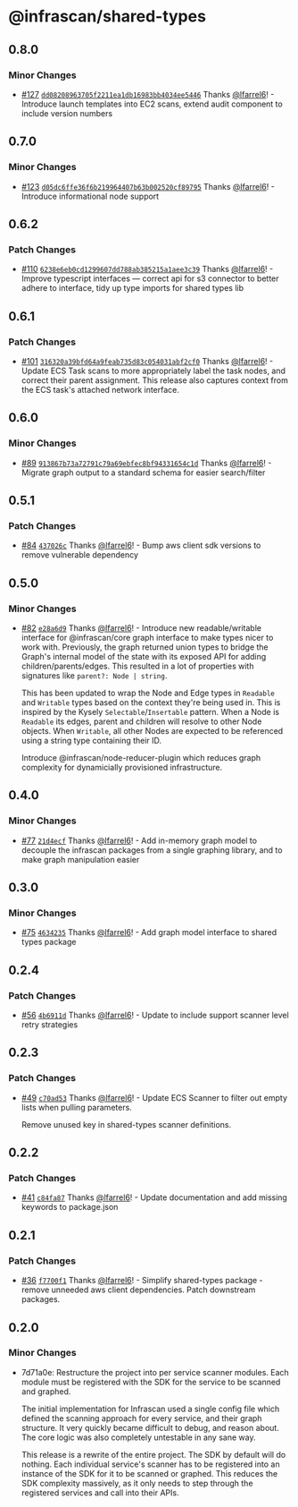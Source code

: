 # @infrascan/shared-types

## 0.8.0

### Minor Changes

- [#127](https://github.com/infrascan/infrascan/pull/127) [`dd08208963705f2211ea1db16983bb4034ee5446`](https://github.com/infrascan/infrascan/commit/dd08208963705f2211ea1db16983bb4034ee5446) Thanks [@lfarrel6](https://github.com/lfarrel6)! - Introduce launch templates into EC2 scans, extend audit component to include version numbers

## 0.7.0

### Minor Changes

- [#123](https://github.com/infrascan/infrascan/pull/123) [`d05dc6ffe36f6b219964407b63b002520cf89795`](https://github.com/infrascan/infrascan/commit/d05dc6ffe36f6b219964407b63b002520cf89795) Thanks [@lfarrel6](https://github.com/lfarrel6)! - Introduce informational node support

## 0.6.2

### Patch Changes

- [#110](https://github.com/infrascan/infrascan/pull/110) [`6238e6eb0cd1299607dd788ab385215a1aee3c39`](https://github.com/infrascan/infrascan/commit/6238e6eb0cd1299607dd788ab385215a1aee3c39) Thanks [@lfarrel6](https://github.com/lfarrel6)! - Improve typescript interfaces — correct api for s3 connector to better adhere to interface, tidy up type imports for shared types lib

## 0.6.1

### Patch Changes

- [#101](https://github.com/infrascan/infrascan/pull/101) [`316320a39bfd64a9feab735d83c054031abf2cf0`](https://github.com/infrascan/infrascan/commit/316320a39bfd64a9feab735d83c054031abf2cf0) Thanks [@lfarrel6](https://github.com/lfarrel6)! - Update ECS Task scans to more appropriately label the task nodes, and correct their parent assignment. This release also captures context from the ECS task's attached network interface.

## 0.6.0

### Minor Changes

- [#89](https://github.com/infrascan/infrascan/pull/89) [`913867b73a72791c79a69ebfec8bf94331654c1d`](https://github.com/infrascan/infrascan/commit/913867b73a72791c79a69ebfec8bf94331654c1d) Thanks [@lfarrel6](https://github.com/lfarrel6)! - Migrate graph output to a standard schema for easier search/filter

## 0.5.1

### Patch Changes

- [#84](https://github.com/infrascan/infrascan/pull/84) [`437026c`](https://github.com/infrascan/infrascan/commit/437026cc278ec4b380bcaf3a7a675f3762ce3bea) Thanks [@lfarrel6](https://github.com/lfarrel6)! - Bump aws client sdk versions to remove vulnerable dependency

## 0.5.0

### Minor Changes

- [#82](https://github.com/infrascan/infrascan/pull/82) [`e28a6d9`](https://github.com/infrascan/infrascan/commit/e28a6d91eb36fa83e9a40a667eb39a15b2a45ccb) Thanks [@lfarrel6](https://github.com/lfarrel6)! - Introduce new readable/writable interface for @infrascan/core graph interface to make types nicer to work with. Previously, the graph returned union types to bridge the Graph's internal model of the state with its exposed API for adding children/parents/edges. This resulted in a lot of properties with signatures like `parent?: Node | string`.

  This has been updated to wrap the Node and Edge types in `Readable` and `Writable` types based on the context they're being used in. This is inspired by the Kysely `Selectable`/`Insertable` pattern. When a Node is `Readable` its edges, parent and children will resolve to other Node objects. When `Writable`, all other Nodes are expected to be referenced using a string type containing their ID.

  Introduce @infrascan/node-reducer-plugin which reduces graph complexity for dynamicially provisioned infrastructure.

## 0.4.0

### Minor Changes

- [#77](https://github.com/infrascan/infrascan/pull/77) [`21d4ecf`](https://github.com/infrascan/infrascan/commit/21d4ecf4b7fec31f4ac7b2cc5857aa5d2b725075) Thanks [@lfarrel6](https://github.com/lfarrel6)! - Add in-memory graph model to decouple the infrascan packages from a single graphing library, and to make graph manipulation easier

## 0.3.0

### Minor Changes

- [#75](https://github.com/infrascan/infrascan/pull/75) [`4634235`](https://github.com/infrascan/infrascan/commit/4634235d61bd6bd817c6fb9e62add778218b69b6) Thanks [@lfarrel6](https://github.com/lfarrel6)! - Add graph model interface to shared types package

## 0.2.4

### Patch Changes

- [#56](https://github.com/infrascan/infrascan/pull/56) [`4b6911d`](https://github.com/infrascan/infrascan/commit/4b6911d07cfc846389c30317becdf63e95768386) Thanks [@lfarrel6](https://github.com/lfarrel6)! - Update to include support scanner level retry strategies

## 0.2.3

### Patch Changes

- [#49](https://github.com/infrascan/infrascan/pull/49) [`c70ad53`](https://github.com/infrascan/infrascan/commit/c70ad53f573a5cf5f600d3f9866f36b3ec6239a0) Thanks [@lfarrel6](https://github.com/lfarrel6)! - Update ECS Scanner to filter out empty lists when pulling parameters.

  Remove unused key in shared-types scanner definitions.

## 0.2.2

### Patch Changes

- [#41](https://github.com/infrascan/infrascan/pull/41) [`c84fa87`](https://github.com/infrascan/infrascan/commit/c84fa87fa66fef97533ea597f431c8fe135cf1b2) Thanks [@lfarrel6](https://github.com/lfarrel6)! - Update documentation and add missing keywords to package.json

## 0.2.1

### Patch Changes

- [#36](https://github.com/infrascan/infrascan/pull/36) [`f7700f1`](https://github.com/infrascan/infrascan/commit/f7700f11568e413ba2ccefc990fc683bdfdeb01d) Thanks [@lfarrel6](https://github.com/lfarrel6)! - Simplify shared-types package - remove unneeded aws client dependencies. Patch downstream packages.

## 0.2.0

### Minor Changes

- 7d71a0e: Restructure the project into per service scanner modules. Each module must be registered with the SDK for the service to be scanned and graphed.

  The initial implementation for Infrascan used a single config file which defined the scanning approach for every service, and their graph structure. It very quickly became difficult to debug, and reason about. The core logic was also completely untestable in any sane way.

  This release is a rewrite of the entire project. The SDK by default will do nothing. Each individual service's scanner has to be registered into an instance of the SDK for it to be scanned or graphed. This reduces the SDK complexity massively, as it only needs to step through the registered services and call into their APIs.
